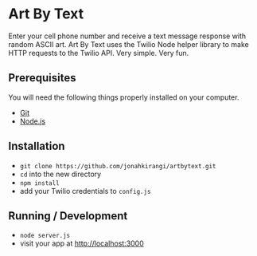 # Art By Text

Enter your cell phone number and receive a text message response with random ASCII art. Art By Text uses the Twilio Node helper library to make HTTP requests to the Twilio API. Very simple. Very fun.

## Prerequisites

You will need the following things properly installed on your computer.

* [Git](http://git-scm.com/)
* [Node.js](http://nodejs.org/)

## Installation

* `git clone https://github.com/jonahkirangi/artbytext.git`
* `cd` into the new directory
* `npm install`
* add your Twilio credentials to `config.js`

## Running / Development

* `node server.js`
* visit your app at [http://localhost:3000](http://localhost:3000)

